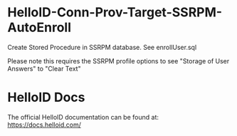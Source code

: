 # HelloID-Conn-Prov-Target-SSRPM-AutoEnroll

Create Stored Procedure in SSRPM database. See enrollUser.sql

Please note this requires the SSRPM profile options to see "Storage of User Answers" to "Clear Text"

# HelloID Docs
The official HelloID documentation can be found at: https://docs.helloid.com/
